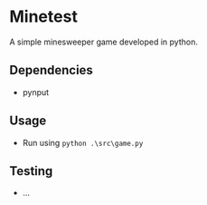 # Minetest
A simple minesweeper game developed in python.

## Dependencies
- pynput

## Usage
- Run using `python .\src\game.py`

## Testing
- ...
